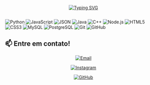 <div align="center">
  
  [![Typing SVG](https://readme-typing-svg.herokuapp.com?font=Fira+Code&pause=1000&color=00F7FF&center=true&vCenter=true&width=435&lines=Desenvolvedor+Backend)](https://git.io/typing-svg)
  
</div>

##
![Python](https://img.shields.io/badge/Py-3776AB?style=for-the-badge&logo=python&logoColor=white)
![JavaScript](https://img.shields.io/badge/JS-F7DF1E?style=for-the-badge&logo=javascript&logoColor=black)
![JSON](https://img.shields.io/badge/JSON-000000?style=for-the-badge&logo=json&logoColor=white)
![Java](https://img.shields.io/badge/Java-ED8B00?style=for-the-badge&logo=java&logoColor=white)
![C++](https://img.shields.io/badge/C++-00599C?style=for-the-badge&logo=cplusplus&logoColor=white)
![Node.js](https://img.shields.io/badge/Node.js-339933?style=for-the-badge&logo=nodedotjs&logoColor=white)
![HTML5](https://img.shields.io/badge/HTML5-E34F26?style=for-the-badge&logo=html5&logoColor=white)
![CSS3](https://img.shields.io/badge/CSS3-1572B6?style=for-the-badge&logo=css3&logoColor=white)
![MySQL](https://img.shields.io/badge/MySQL-4479A1?style=for-the-badge&logo=mysql&logoColor=white)
![PostgreSQL](https://img.shields.io/badge/PostgreSQL-336791?style=for-the-badge&logo=postgresql&logoColor=white)
![Git](https://img.shields.io/badge/Git-F05032?style=for-the-badge&logo=git&logoColor=white)
![GitHub](https://img.shields.io/badge/GitHub-181717?style=for-the-badge&logo=github&logoColor=white)

## 📫 Entre em contato!

<div align="center">
  
  [![Email](https://img.shields.io/badge/Email-D14836?style=for-the-badge&logo=gmail&logoColor=white)](mailto:arthurdasilvahames@gmail.com)
  
  [![Instagram](https://img.shields.io/badge/Instagram-E4405F?style=for-the-badge&logo=instagram&logoColor=white)](https://instagram.com/arthurhamess)
  
  [![GitHub](https://img.shields.io/badge/GitHub-100000?style=for-the-badge&logo=github&logoColor=white)](https://github.com/AHamesrp)
  
</div>
